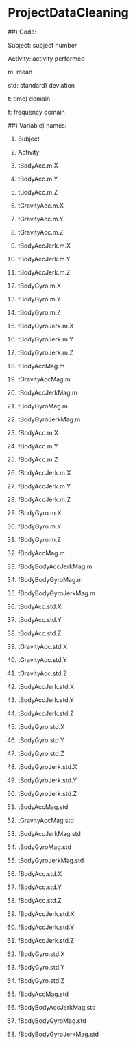 ProjectDataCleaning
===================

##) Code:

Subject: subject number

Activity: activity performed

m: mean

std: standard) deviation

t: time) domain

f: frequency domain


##) Variable) names:

1) Subject

2) Activity

3) tBodyAcc.m.X

4) tBodyAcc.m.Y

5) tBodyAcc.m.Z

6) tGravityAcc.m.X

7) tGravityAcc.m.Y

8) tGravityAcc.m.Z

9) tBodyAccJerk.m.X

10) tBodyAccJerk.m.Y

11) tBodyAccJerk.m.Z

12) tBodyGyro.m.X

13) tBodyGyro.m.Y

14) tBodyGyro.m.Z

15) tBodyGyroJerk.m.X

16) tBodyGyroJerk.m.Y

17) tBodyGyroJerk.m.Z

18) tBodyAccMag.m

19) tGravityAccMag.m

20) tBodyAccJerkMag.m

21) tBodyGyroMag.m

22) tBodyGyroJerkMag.m

23) fBodyAcc.m.X

24) fBodyAcc.m.Y

25) fBodyAcc.m.Z

26) fBodyAccJerk.m.X

27) fBodyAccJerk.m.Y

28) fBodyAccJerk.m.Z

29) fBodyGyro.m.X

30) fBodyGyro.m.Y

31) fBodyGyro.m.Z

32) fBodyAccMag.m

33) fBodyBodyAccJerkMag.m

34) fBodyBodyGyroMag.m

35) fBodyBodyGyroJerkMag.m

36) tBodyAcc.std.X

37) tBodyAcc.std.Y

38) tBodyAcc.std.Z

39) tGravityAcc.std.X

40) tGravityAcc.std.Y

41) tGravityAcc.std.Z

42) tBodyAccJerk.std.X

43) tBodyAccJerk.std.Y

44) tBodyAccJerk.std.Z

45) tBodyGyro.std.X

46) tBodyGyro.std.Y

47) tBodyGyro.std.Z

48) tBodyGyroJerk.std.X

49) tBodyGyroJerk.std.Y

50) tBodyGyroJerk.std.Z

51) tBodyAccMag.std

52) tGravityAccMag.std

53) tBodyAccJerkMag.std

54) tBodyGyroMag.std

55) tBodyGyroJerkMag.std

56) fBodyAcc.std.X

57) fBodyAcc.std.Y

58) fBodyAcc.std.Z

59) fBodyAccJerk.std.X

60) fBodyAccJerk.std.Y

61) fBodyAccJerk.std.Z

62) fBodyGyro.std.X

63) fBodyGyro.std.Y

64) fBodyGyro.std.Z

65) fBodyAccMag.std

66) fBodyBodyAccJerkMag.std

67) fBodyBodyGyroMag.std

68) fBodyBodyGyroJerkMag.std

